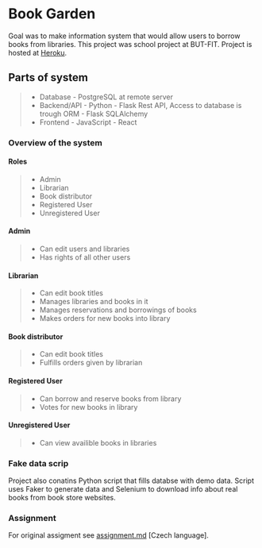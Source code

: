 # Book Garden 
Goal was to make information system that would allow users to borrow books from libraries. This project was school project at BUT-FIT.
Project is hosted at [Heroku](https://book-garden.herokuapp.com/).

## Parts of system
> - Database - PostgreSQL at remote server
> - Backend/API - Python - Flask Rest API, Access to database is trough ORM - Flask SQLAlchemy
> - Frontend - JavaScript - React

### Overview of the system

#### Roles
> - Admin
> - Librarian
> - Book distributor
> - Registered User
> - Unregistered User

#### Admin
> - Can edit users and libraries
> - Has rights of all other users

#### Librarian
> - Can edit book titles
> - Manages libraries and books in it
> - Manages reservations and borrowings of books
> - Makes orders for new books into library

#### Book distributor
> - Can edit book titles
> - Fulfills orders given by librarian


#### Registered User
> - Can borrow and reserve books from library
> - Votes for new books in library

#### Unregistered User
> - Can view availible books in libraries

### Fake data scrip
Project also conatins Python script that fills databse with demo data. Script uses Faker to generate data and Selenium to download info about real books from book store websites.  

### Assignment
For original assigment see [assignment.md](https://github.com/freedie666/Book-garden/blob/main/assignment.md) \[Czech language]. 

